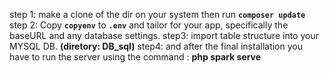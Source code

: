 step 1: make a clone of the dir on your system  then run **`composer update`**
step 2: Copy **`copyenv`** to **`.env`** and tailor for your app, specifically the baseURL and any database settings.
step3: import table structure into your MYSQL DB. **(diretory: DB_sql)**
step4: and after the final installation you have to run the server using the command : **php spark serve**
